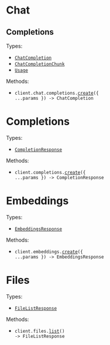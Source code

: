# Chat

## Completions

Types:

- <code><a href="./src/resources/chat/completions.ts">ChatCompletion</a></code>
- <code><a href="./src/resources/chat/completions.ts">ChatCompletionChunk</a></code>
- <code><a href="./src/resources/chat/completions.ts">Usage</a></code>

Methods:

- <code title="post /chat/completions">client.chat.completions.<a href="./src/resources/chat/completions.ts">create</a>({ ...params }) -> ChatCompletion</code>

# Completions

Types:

- <code><a href="./src/resources/completions.ts">CompletionResponse</a></code>

Methods:

- <code title="post /completions">client.completions.<a href="./src/resources/completions.ts">create</a>({ ...params }) -> CompletionResponse</code>

# Embeddings

Types:

- <code><a href="./src/resources/embeddings.ts">EmbeddingsResponse</a></code>

Methods:

- <code title="post /embeddings">client.embeddings.<a href="./src/resources/embeddings.ts">create</a>({ ...params }) -> EmbeddingsResponse</code>

# Files

Types:

- <code><a href="./src/resources/files.ts">FileListResponse</a></code>

Methods:

- <code title="get /files">client.files.<a href="./src/resources/files.ts">list</a>() -> FileListResponse</code>
